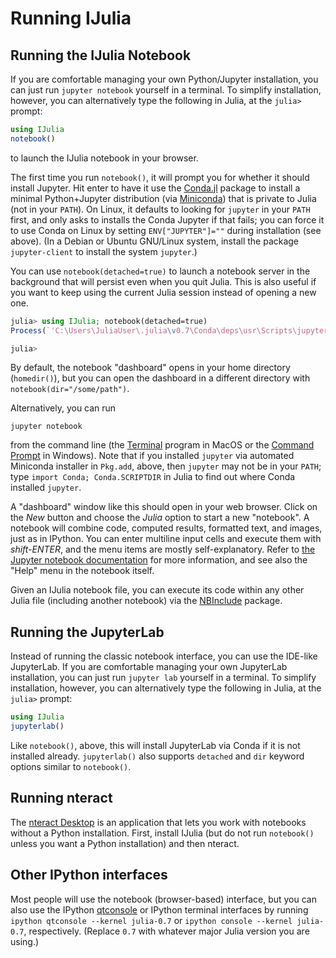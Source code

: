 # Running IJulia


## Running the IJulia Notebook

If you are comfortable managing your own Python/Jupyter installation, you can just run `jupyter notebook` yourself in a terminal.   To simplify installation, however, you can alternatively type the following in Julia, at the `julia>` prompt:
```julia
using IJulia
notebook()
```
to launch the IJulia notebook in your browser.

The first time you run `notebook()`, it will prompt you
for whether it should install Jupyter.  Hit enter to
have it use the [Conda.jl](https://github.com/Luthaf/Conda.jl)
package to install a minimal Python+Jupyter distribution (via
[Miniconda](http://conda.pydata.org/docs/install/quick.html)) that is
private to Julia (not in your `PATH`).
On Linux, it defaults to looking for `jupyter` in your `PATH` first,
and only asks to installs the Conda Jupyter if that fails; you can force
it to use Conda on Linux by setting `ENV["JUPYTER"]=""` during installation (see above).  (In a Debian or Ubuntu  GNU/Linux system, install the package `jupyter-client` to install the system `jupyter`.)

You can
use `notebook(detached=true)` to launch a notebook server
in the background that will persist even when you quit Julia.
This is also useful if you want to keep using the current Julia
session instead of opening a new one.

```julia
julia> using IJulia; notebook(detached=true)
Process(`'C:\Users\JuliaUser\.julia\v0.7\Conda\deps\usr\Scripts\jupyter' notebook`, ProcessRunning)

julia>
```

By default, the notebook "dashboard" opens in your
home directory (`homedir()`), but you can open the dashboard
in a different directory with `notebook(dir="/some/path")`.

Alternatively, you can run
```
jupyter notebook
```
from the command line (the
[Terminal](https://en.wikipedia.org/wiki/Terminal_%28OS_X%29) program
in MacOS or the [Command
Prompt](https://en.wikipedia.org/wiki/Command_Prompt) in Windows).
Note that if you installed `jupyter` via automated Miniconda installer
in `Pkg.add`, above, then `jupyter` may not be in your `PATH`; type
`import Conda; Conda.SCRIPTDIR` in Julia to find out where Conda
installed `jupyter`.

A "dashboard" window like this should open in your web browser.  Click
on the *New* button and choose the *Julia* option to start a new
"notebook".  A notebook will combine code, computed results, formatted
text, and images, just as in IPython.  You can enter multiline input
cells and execute them with *shift-ENTER*, and the menu items are
mostly self-explanatory.  Refer to [the Jupyter notebook
documentation](https://jupyter-notebook.readthedocs.io/en/stable/) for more
information, and see also the "Help" menu in the notebook itself.

Given an IJulia notebook file, you can execute its code within any
other Julia file (including another notebook) via the [NBInclude](https://github.com/stevengj/NBInclude.jl) package.


## Running the JupyterLab

Instead of running the classic notebook interface, you can use the IDE-like JupyterLab. If you are comfortable managing your own JupyterLab installation, you can just run `jupyter lab` yourself in a terminal.   To simplify installation, however, you can alternatively type the following in Julia, at the `julia>` prompt:

```julia
using IJulia
jupyterlab()
```

Like `notebook()`, above, this will install JupyterLab via Conda if it is
not installed already.   `jupyterlab()` also supports `detached` and `dir` keyword options similar to `notebook()`.


## Running nteract

The [nteract Desktop](https://nteract.io/) is an application that lets you work with notebooks without a Python installation. First, install IJulia (but do not run `notebook()` unless you want a Python installation) and then nteract.


## Other IPython interfaces

Most people will use the notebook (browser-based) interface, but you
can also use the IPython
[qtconsole](http://ipython.org/ipython-doc/dev/interactive/qtconsole.html)
or IPython terminal interfaces by running `ipython qtconsole --kernel
julia-0.7` or `ipython console --kernel julia-0.7`, respectively.
(Replace `0.7` with whatever major Julia version you are using.)
